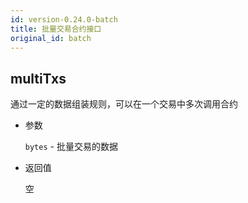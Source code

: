 ```yaml
---
id: version-0.24.0-batch
title: 批量交易合约接口
original_id: batch
---
```


## multiTxs

通过一定的数据组装规则，可以在一个交易中多次调用合约

* 参数

    `bytes` - 批量交易的数据

* 返回值

    空

